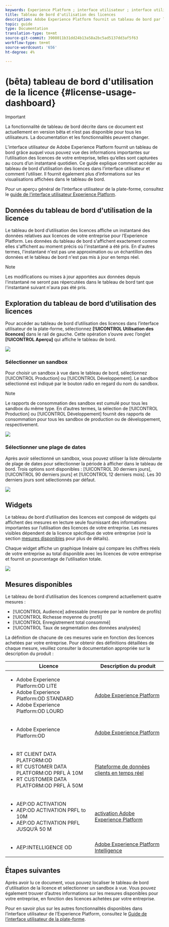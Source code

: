 ```yaml
---
keywords: Experience Platform ; interface utilisateur ; interface utilisateur ; personnalisation ; tableau de bord d’utilisation des licences ; tableau de bord ; utilisation des licences ; droits ; consommation
title: Tableau de bord d'utilisation des licences
description: Adobe Experience Platform fournit un tableau de bord par lequel vous pouvez vue des informations importantes sur l’utilisation des licences de votre entreprise.
topic: guide
type: Documentation
translation-type: tm+mt
source-git-commit: 3908011b31dd24b13a58a2bc5ad5137dd3af5f63
workflow-type: tm+mt
source-wordcount: '656'
ht-degree: 4%

---
```



# (bêta) tableau de bord d&#39;utilisation de la licence {#license-usage-dashboard}

>[!IMPORTANT]
>
>La fonctionnalité de tableau de bord décrite dans ce document est actuellement en version bêta et n’est pas disponible pour tous les utilisateurs. La documentation et les fonctionnalités peuvent changer.

L’interface utilisateur de Adobe Experience Platform fournit un tableau de bord grâce auquel vous pouvez vue des informations importantes sur l’utilisation des licences de votre entreprise, telles qu’elles sont capturées au cours d’un instantané quotidien. Ce guide explique comment accéder au tableau de bord d’utilisation des licences dans l’interface utilisateur et comment l’utiliser. Il fournit également plus d’informations sur les visualisations affichées dans le tableau de bord.

Pour un aperçu général de l’interface utilisateur de la plate-forme, consultez le [guide de l’interface utilisateur Experience Platform](../../landing/ui-guide.md).

## Données du tableau de bord d&#39;utilisation de la licence

Le tableau de bord d’utilisation des licences affiche un instantané des données relatives aux licences de votre entreprise pour l’Experience Platform. Les données du tableau de bord s&#39;affichent exactement comme elles s&#39;affichent au moment précis où l&#39;instantané a été pris. En d&#39;autres termes, l&#39;instantané n&#39;est pas une approximation ou un échantillon des données et le tableau de bord n&#39;est pas mis à jour en temps réel.

>[!NOTE]
>
>Les modifications ou mises à jour apportées aux données depuis l&#39;instantané ne seront pas répercutées dans le tableau de bord tant que l&#39;instantané suivant n&#39;aura pas été pris.

## Exploration du tableau de bord d’utilisation des licences

Pour accéder au tableau de bord d’utilisation des licences dans l’interface utilisateur de la plate-forme, sélectionnez **[!UICONTROL Utilisation des licences]** dans le rail de gauche. Cette opération s’ouvre avec l’onglet **[!UICONTROL Aperçu]** qui affiche le tableau de bord.

![](../images/license-usage/dashboard-overview.png)

### Sélectionner un sandbox

Pour choisir un sandbox à vue dans le tableau de bord, sélectionnez [!UICONTROL Production] ou [!UICONTROL Développement]. Le sandbox sélectionné est indiqué par le bouton radio en regard du nom du sandbox.

>[!NOTE]
>
>Le rapports de consommation des sandbox est cumulé pour tous les sandbox du même type. En d’autres termes, la sélection de [!UICONTROL Production] ou [!UICONTROL Développement] fournit des rapports de consommation pour tous les sandbox de production ou de développement, respectivement.

![](../images/license-usage/select-sandbox.png)

### Sélectionner une plage de dates

Après avoir sélectionné un sandbox, vous pouvez utiliser la liste déroulante de plage de dates pour sélectionner la période à afficher dans le tableau de bord. Trois options sont disponibles : [!UICONTROL 30 derniers jours], [!UICONTROL 90 derniers jours] et [!UICONTROL 12 derniers mois]. Les 30 derniers jours sont sélectionnés par défaut.

![](../images/license-usage/select-date-range.png)

## Widgets

Le tableau de bord d’utilisation des licences est composé de widgets qui affichent des mesures en lecture seule fournissant des informations importantes sur l’utilisation des licences de votre entreprise. Les mesures visibles dépendent de la licence spécifique de votre entreprise (voir la section [mesures disponibles](#available-metrics) pour plus de détails).

Chaque widget affiche un graphique linéaire qui compare les chiffres réels de votre entreprise au total disponible avec les licences de votre entreprise et fournit un pourcentage de l’utilisation totale.

![](../images/license-usage/widgets.png)

## Mesures disponibles

Le tableau de bord d’utilisation des licences comprend actuellement quatre mesures :

* [!UICONTROL Audience]  adressable (mesurée par le nombre de profils)
* [!UICONTROL Richesse moyenne du profil]
* [!UICONTROL Enregistrement total consommé]
* [!UICONTROL Taux de segmentation des données analysées]

La définition de chacune de ces mesures varie en fonction des licences achetées par votre entreprise. Pour obtenir des définitions détaillées de chaque mesure, veuillez consulter la documentation appropriée sur la description du produit :

| Licence | Description du produit |
|---|---|
| <ul><li>Adobe Experience Platform:OD LITE</li><li>Adobe Experience Platform:OD STANDARD</li><li>Adobe Experience Platform:OD LOURD</li></ul> | [Adobe Experience Platform](https://helpx.adobe.com/legal/product-descriptions/adobe-experience-platform.html) |
| <ul><li>Adobe Experience Platform:OD</li></ul> | [Adobe Experience Platform](https://helpx.adobe.com/legal/product-descriptions/adobe-experience-platform.html) |
| <ul><li>RT CLIENT DATA PLATFORM:OD</li><li>RT CUSTOMER DATA PLATFORM:OD PRFL À 10M</li><li>RT CUSTOMER DATA PLATFORM:OD PRFL À 50M</li></ul> | [Plateforme de données clients en temps réel](https://helpx.adobe.com/legal/product-descriptions/adobe-experience-platform.html) |
| <ul><li>AEP:OD ACTIVATION</li><li>AEP:OD ACTIVATION PRFL to 10M</li><li>AEP:OD ACTIVATION PRFL JUSQU’À 50 M</li></ul> | [activation Adobe Experience Platform](https://helpx.adobe.com/legal/product-descriptions/adobe-experience-platform0.html) |
| <ul><li>AEP:INTELLIGENCE OD</li></ul> | [Adobe Experience Platform Intelligence](https://helpx.adobe.com/legal/product-descriptions/adobe-experience-platform-intelligence---product-description.html) |

## Étapes suivantes

Après avoir lu ce document, vous pouvez localiser le tableau de bord d&#39;utilisation de la licence et sélectionner un sandbox à vue. Vous pouvez également trouver d’autres informations sur les mesures disponibles pour votre entreprise, en fonction des licences achetées par votre entreprise.

Pour en savoir plus sur les autres fonctionnalités disponibles dans l’interface utilisateur de l’Experience Platform, consultez le [Guide de l’interface utilisateur de la plate-forme](../../landing/ui-guide.md).